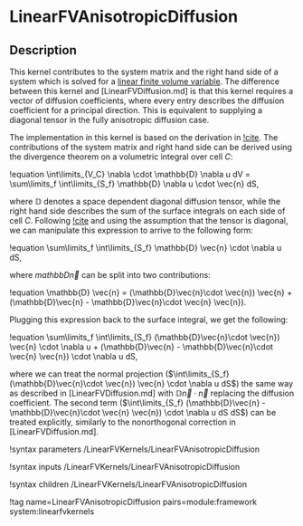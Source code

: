 # LinearFVAnisotropicDiffusion

## Description

This kernel contributes to the system matrix and the right hand side of a system
which is solved for a [linear finite volume variable](MooseLinearVariableFV.md).
The difference between this kernel and [LinearFVDiffusion.md] is that this kernel requires
a vector of diffusion coefficients, where every entry describes the diffusion coefficient for
a principal direction. This is equivalent to supplying a diagonal tensor in the
fully anisotropic diffusion case.

The implementation in this kernel is based on the derivation in [!cite](liu2015finite). The
contributions of the system matrix and right hand side can be derived using the divergence
theorem on a volumetric integral over cell $C$:

!equation
\int\limits_{V_C} \nabla \cdot \mathbb{D} \nabla u dV =
\sum\limits_f \int\limits_{S_f} \mathbb{D} \nabla u \cdot \vec{n} dS,

where $\mathbb{D}$ denotes a space dependent diagonal diffusion tensor, while the right hand side
describes the sum of the surface integrals on each side of cell $C$.
Following [!cite](liu2015finite) and using the assumption that the tensor is diagonal,
we can manipulate this expression to arrive to the following form:

!equation
\sum\limits_f \int\limits_{S_f} \mathbb{D} \vec{n} \cdot \nabla u dS,

where $mathbb{D} \vec{n}$ can be split into two contributions:

!equation
\mathbb{D} \vec{n} = (\mathbb{D}\vec{n}\cdot \vec{n}) \vec{n} + (\mathbb{D}\vec{n} - \mathbb{D}\vec{n}\cdot \vec{n} \vec{n}).

Plugging this expression back to the surface integral, we get the following:

!equation
\sum\limits_f \int\limits_{S_f} (\mathbb{D}\vec{n}\cdot \vec{n}) \vec{n} \cdot \nabla u +
(\mathbb{D}\vec{n} - \mathbb{D}\vec{n}\cdot \vec{n} \vec{n}) \cdot \nabla u dS,

where we can treat the normal projection ($\int\limits_{S_f} (\mathbb{D}\vec{n}\cdot \vec{n}) \vec{n} \cdot \nabla u dS$) the same way as described in [LinearFVDiffusion.md] with
$\mathbb{D}\vec{n}\cdot \vec{n}$ replacing the diffusion coefficient. The
second term ($\int\limits_{S_f} (\mathbb{D}\vec{n} - \mathbb{D}\vec{n}\cdot \vec{n} \vec{n}) \cdot \nabla u dS dS$) can be treated explicitly, similarly to the nonorthogonal correction in
[LinearFVDiffusion.md].

!syntax parameters /LinearFVKernels/LinearFVAnisotropicDiffusion

!syntax inputs /LinearFVKernels/LinearFVAnisotropicDiffusion

!syntax children /LinearFVKernels/LinearFVAnisotropicDiffusion

!tag name=LinearFVAnisotropicDiffusion pairs=module:framework system:linearfvkernels
